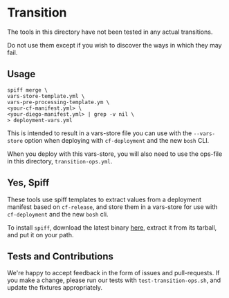 # Transition
The tools in this directory
have not been tested
in any actual transitions.

Do not use them
except if you wish to discover
the ways in which they may fail.

## Usage
```
spiff merge \
vars-store-template.yml \
vars-pre-processing-template.ym \
<your-cf-manifest.yml> \
<your-diego-manifest.yml> | grep -v nil \
> deployment-vars.yml
```

This is intended to result
in a vars-store file you can use
with the `--vars-store` option
when deploying with `cf-deployment`
and the new `bosh` CLI.

When you deploy with this vars-store,
you will also need to use
the ops-file in this directory,
`transition-ops.yml`.

## Yes, Spiff
These tools use spiff templates
to extract values from a deployment manifest
based on `cf-release`,
and store them in a vars-store
for use with `cf-deployment`
and the new `bosh` cli.

To install `spiff`,
download the latest binary [here][spiff-releases],
extract it from its tarball,
and put it on your path.

## Tests and Contributions
We're happy to accept feedback
in the form of issues and pull-requests.
If you make a change,
please run our tests
with `test-transition-ops.sh`,
and update the fixtures appropriately.

[spiff-releases]: https://github.com/cloudfoundry-incubator/spiff/releases

